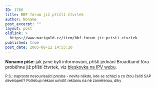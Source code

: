 ```yaml
---
ID: 1766
title: BBF fórum již příští čtvrtek
author: Noname
post_excerpt: ""
layout: post
oldlink: >
  https://www.marigold.cz/item/bbf-forum-jiz-pristi-ctvrtek
published: true
post_date: 2005-08-12 14:55:20
---
```

<p><strong>Noname píše: </strong>jak jsme byli informováni, příští jednání Broadband fóra proběhne již příští čtvrtek, viz <a href="http://www.internetprovsechny.cz/blesk.php?cbl=213">bleskovka na IPV webu</a>.</p>

<p style="font-size: smaller">P.S.: naprosto nesouvisející prosba - nevíte někdo, kde se schází a co čtou čeští SAP developeři? Potřebuji někam umístit reklamu na ně zaměřenou, díky</p>
